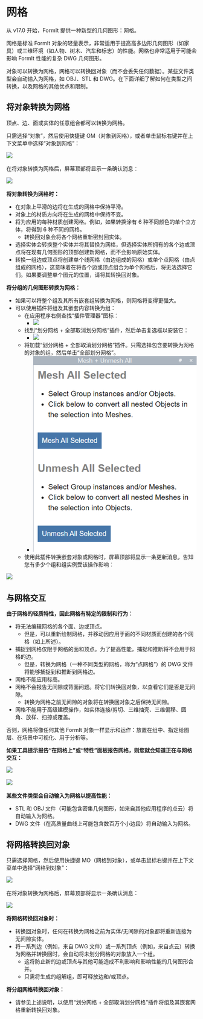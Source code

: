 # 网格

从 v17.0 开始，FormIt 提供一种新型的几何图形：网格。

网格是标准 FormIt 对象的轻量表示，非常适用于提高高多边形几何图形（如家具）或三维环境（如人物、树木、汽车和标志）的性能。网格也非常适用于可能会影响 FormIt 性能的复杂 DWG 几何图形。

对象可以转换为网格，网格可以转换回对象（而不会丢失任何数据）。某些文件类型会自动输入为网格，如 OBJ、STL 和 DWG。在下面详细了解如何在类型之间转换，以及网格的其他优点和限制。

## 将对象转换为网格

顶点、边、面或实体的任意组合都可以转换为网格。

只需选择“对象”，然后使用快捷键 OM（对象到网格），或者单击鼠标右键并在上下文菜单中选择“对象到网格”：

![](../.gitbook/assets/context-menu\_object-to-mesh.PNG)

在将对象转换为网格后，屏幕顶部将显示一条确认消息：

![](../.gitbook/assets/success\_object-to-mesh.PNG)

**将对象转换为网格时：**

* 在对象上平滑的边将在生成的网格中保持平滑。
* 对象上的材质方向将在生成的网格中保持不变。
* 将为应用的每种材质创建网格。例如，如果转换涂有 6 种不同颜色的单个立方体，将得到 6 种不同的网格。
   * 转换回对象会将各个网格重新密封回实体。
* 选择实体会转换整个实体并将其替换为网格，但选择实体所拥有的各个边或顶点将在现有几何图形的顶部创建新网格，而不会影响原始实体。
* 转换一组边或顶点将创建单个线网格（由边组成的网格）或单个点网格（由点组成的网格），这意味着在将各个边或顶点组合为单个网格后，将无法选择它们。如果要调整单个图元的位置，请将其转换回对象。

**将分组的几何图形转换为网格：**

* 如果可以将整个组及其所有嵌套组转换为网格，则网格将变得更强大。
* 可以使用插件将组及其嵌套内容转换为组：
   * 在应用程序右侧查找“插件管理器”图标：
      * ![](../.gitbook/assets/plugin-manager\_icon.PNG)&#x20;
   * 找到“划分网格 + 全部取消划分网格”插件，然后单击复选框以安装它：
      * ![](../.gitbook/assets/plugin-manager\_mesh-unmesh-all.png)&#x20;
   * 将加载“划分网格 + 全部取消划分网格”插件。只需选择包含要转换为网格的对象的组，然后单击“全部划分网格”。
      * ![](../.gitbook/assets/mesh-unmesh-all-plugin.png)&#x20;
   * 使用此插件转换嵌套对象或网格时，屏幕顶部将显示一条更新消息，告知您有多少个组和组实例受该操作影响：

![](../.gitbook/assets/success\_mesh-all.png)

## 与网格交互

**由于网格的轻质特性，因此网格有特定的限制和行为：**

* 将无法编辑网格的各个面、边或顶点。
   * 但是，可以重新绘制网格，并移动因应用于面的不同材质而创建的各个网格（如上所述）。
* 捕捉到网格仅限于网格的面和顶点。为了提高性能，捕捉和推断将不会用于网格的边。
   * 但是，转换为网格（一种不同类型的网格，称为“点网格”）的 DWG 文件将能够捕捉到和推断到网格边。
* 网格不能应用标高。
* 网格不会报告无间隙或背面问题。将它们转换回对象，以查看它们是否是无间隙。&#x20;
   * 转换为网格之前无间隙的对象将在转换回对象之后保持无间隙。
* 网格不能用于高级建模操作，如实体连接/剪切、三维抽壳、三维偏移、圆角、放样、扫掠或覆盖。

否则，网格将像任何其他 FormIt 对象一样显示和运作：放置在组中、指定给图层、在场景中可视化、用于分析等。

**如果工具提示报告“在网格上”或“特性”面板报告网格，则您就会知道正在与网格交互：**

![](../.gitbook/assets/snap\_on-mesh.png)

![](../.gitbook/assets/properties-panel\_mesh.png)

**某些文件类型会自动输入为网格以提高性能：**

* STL 和 OBJ 文件（可能包含密集几何图形，如来自其他应用程序的点云）将自动输入为网格。
* DWG 文件（在高质量曲线上可能包含数百万个小边段）将自动输入为网格。

## 将网格转换回对象

只需选择网格，然后使用快捷键 MO（网格到对象），或单击鼠标右键并在上下文菜单中选择“网格到对象”：

![](../.gitbook/assets/context-menu\_mesh-to-object.PNG)

在将对象转换为网格后，屏幕顶部将显示一条确认消息：

![](../.gitbook/assets/success\_mesh-to-object.PNG)

**将网格转换回对象时：**

* 转换回对象时，任何在转换为网格之前为实体/无间隙的对象都将重新连接为无间隙实体。
* 将一系列边（例如，来自 DWG 文件）或一系列顶点（例如，来自点云）转换为网格并转换回时，会自动将未划分网格的对象放入一个组。
   * 这将防止新的边或顶点与其他可能造成不利影响和影响性能的几何图形合并。
   * 只需将生成的组解组，即可释放边和/或顶点。

**将分组网格转换回对象：**

* 请参见上述说明，以使用“划分网格 + 全部取消划分网格”插件将组及其嵌套网格重新转换回对象。
